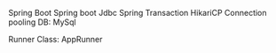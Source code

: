 Spring Boot
Spring boot Jdbc
Spring Transaction
HikariCP Connection pooling
DB: MySql

Runner Class: 
  AppRunner



